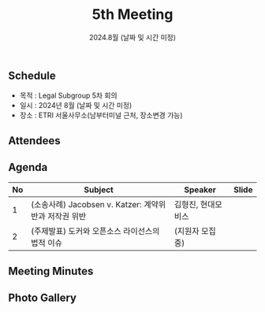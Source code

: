 ﻿---
title: "5th Meeting"
linkTitle: "Legal SG 5th Meeting"
weight: 2
date: 2024.8월 (날짜 및 시간 미정)
type: docs
categories: ["legal"]
tags: ["Jacobsen", "Kztzer", "docker", "분쟁사례"]
description: Legal SG 5th Meeting 
---

## Schedule

* 목적 : Legal Subgroup 5차 회의
* 일시 : 2024년 8월 (날짜 및 시간 미정)
* 장소 : ETRI 서울사무소(남부터미널 근처, 장소변경 가능)

## Attendees

## Agenda
| No | Subject           | Speaker | Slide |
|----|-----------------|------|------|
| 1  | (소송사례) Jacobsen v. Katzer: 계약위반과 저작권 위반 | 김형진, 현대모비스 |  |
| 2  | (주제발표) 도커와 오픈소스 라이선스의 법적 이슈 | (지원자 모집 중) |  |

## Meeting Minutes

## Photo Gallery

<div ><span class="image fit">
</span></div>
